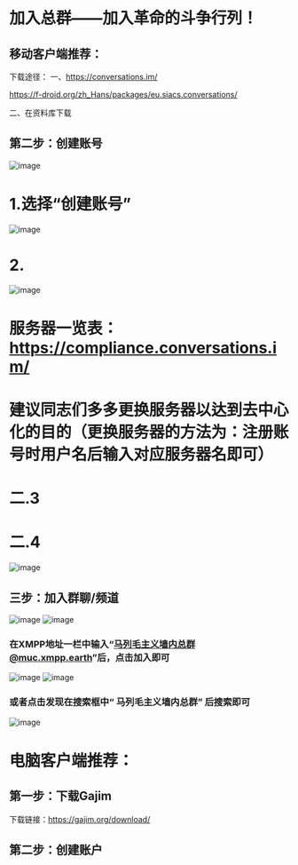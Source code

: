 # 加入总群——加入革命的斗争行列！
## 移动客户端推荐：
下载途径：
一、https://conversations.im/

https://f-droid.org/zh_Hans/packages/eu.siacs.conversations/

二、在资料库下载
## 第二步：创建账号
![image](https://github.com/mlm1966/mlm1966.github.io/blob/main/files/图片/教程1k.jpg)



# 1.选择“创建账号”

![image](https://github.com/mlm1966/mlm1966.github.io/blob/main/files/图片/教程2.1.1.jpg)


# 2.


![image](https://github.com/mlm1966/mlm1966.github.io/blob/main/files/图片/教程2.2k.jpg)
# 服务器一览表：https://compliance.conversations.im/
# 建议同志们多多更换服务器以达到去中心化的目的（更换服务器的方法为：注册账号时用户名后输入对应服务器名即可）


# 二.3




# 二.4

![image](https://github.com/mlm1966/mlm1966.github.io/blob/main/files/图片/教程4k.jpg)




## 三步：加入群聊/频道
![image](https://github.com/mlm1966/mlm1966.github.io/blob/main/files/图片/教程5k.jpg)
![image](https://github.com/mlm1966/mlm1966.github.io/blob/main/files/图片/教程6k.jpg)
### 在XMPP地址一栏中输入“马列毛主义墙内总群@muc.xmpp.earth”后，点击加入即可
![image](https://github.com/mlm1966/mlm1966.github.io/blob/main/files/图片/教程7k.jpg)
![image](https://github.com/mlm1966/mlm1966.github.io/blob/main/files/图片/教程8k.jpg)
### 或者点击发现在搜索框中“ 马列毛主义墙内总群” 后搜索即可
![image](https://github.com/mlm1966/mlm1966.github.io/blob/main/files/图片/教程9k.jpg)
# 电脑客户端推荐：
## 第一步：下载Gajim
下载链接：https://gajim.org/download/
## 第二步：创建账户
































